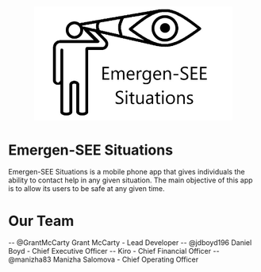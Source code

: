 <p align="center">
<img src="https://github.com/GrantMcCarty/Emergen-SEE-Situations/blob/master/Emergen-SEE.jpg"
alt="Emergen-SEE Situations"
width="400"
/>
</p>

# Emergen-SEE Situations
Emergen-SEE Situations is a mobile phone app that gives individuals the ability to contact help in any given situation. The main objective of this app is to allow its users to be safe at any given time.

# Our Team
-- @GrantMcCarty Grant McCarty - Lead Developer
-- @jdboyd196 Daniel Boyd - Chief Executive Officer
-- Kiro - Chief Financial Officer
-- @manizha83 Manizha Salomova - Chief Operating Officer

